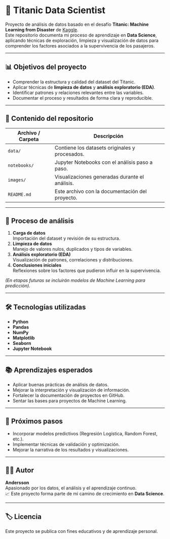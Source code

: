 # 🚢 Titanic Data Scientist

Proyecto de análisis de datos basado en el desafío **Titanic: Machine Learning from Disaster** de [Kaggle](https://www.kaggle.com/c/titanic).  
Este repositorio documenta mi proceso de aprendizaje en **Data Science**, aplicando técnicas de exploración, limpieza y visualización de datos para comprender los factores asociados a la supervivencia de los pasajeros.

---

## 📊 Objetivos del proyecto

- Comprender la estructura y calidad del dataset del Titanic.  
- Aplicar técnicas de **limpieza de datos** y **análisis exploratorio (EDA)**.  
- Identificar patrones y relaciones relevantes entre las variables.  
- Documentar el proceso y resultados de forma clara y reproducible.  

---

## 🧩 Contenido del repositorio

| Archivo / Carpeta | Descripción |
|--------------------|-------------|
| `data/` | Contiene los datasets originales y procesados. |
| `notebooks/` | Jupyter Notebooks con el análisis paso a paso. |
| `images/` | Visualizaciones generadas durante el análisis. |
| `README.md` | Este archivo con la documentación del proyecto. |

---

## 🧠 Proceso de análisis

1. **Carga de datos**  
   Importación del dataset y revisión de su estructura.  
2. **Limpieza de datos**  
   Manejo de valores nulos, duplicados y tipos de variables.  
3. **Análisis exploratorio (EDA)**  
   Visualización de patrones, correlaciones y distribuciones.  
4. **Conclusiones iniciales**  
   Reflexiones sobre los factores que pudieron influir en la supervivencia.  

*(En etapas futuras se incluirán modelos de Machine Learning para predicción).*

---

## 🛠️ Tecnologías utilizadas

- **Python**
- **Pandas**
- **NumPy**
- **Matplotlib**
- **Seaborn**
- **Jupyter Notebook**

---

## 📚 Aprendizajes esperados

- Aplicar buenas prácticas de análisis de datos.  
- Mejorar la interpretación y visualización de información.  
- Fortalecer la documentación de proyectos en GitHub.  
- Sentar las bases para proyectos de Machine Learning.

---

## 🚀 Próximos pasos

- Incorporar modelos predictivos (Regresión Logística, Random Forest, etc.).  
- Implementar técnicas de validación y optimización.  
- Mejorar la narrativa de los resultados y visualizaciones.

---

## 👨‍💻 Autor

**Andersson**  
Apasionado por los datos, el análisis y el aprendizaje continuo.  
📈 Este proyecto forma parte de mi camino de crecimiento en **Data Science**.

---

## 🏷️ Licencia

Este proyecto se publica con fines educativos y de aprendizaje personal.

